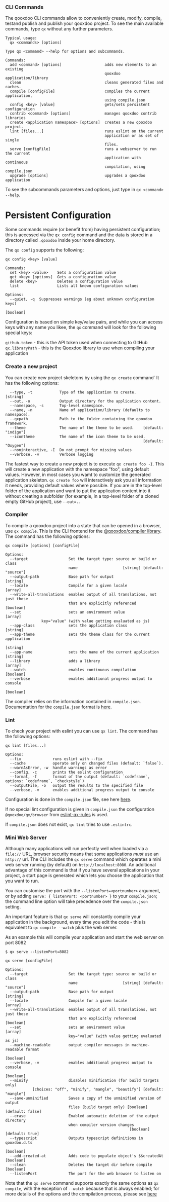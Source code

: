 ### CLI Commands

The qooxdoo CLI commands allow to conveniently create, modify, compile, testand publish
and publish your qooxdoo project. To see the main available commands, type
`qx` without any further parameters.

```
Typical usage:
  qx <commands> [options]

Type qx <command> --help for options and subcommands.

Commands:
  add <command> [options]                   adds new elements to an existing
                                            qooxdoo application/library
  clean                                     cleans generated files and caches.
  compile [configFile]                      compiles the current application,
                                            using compile.json
  config <key> [value]                      gets/sets persistent configuration
  contrib <command> [options]               manages qooxdoo contrib libraries
  create <application namespace> [options]  creates a new qooxdoo project.
  lint [files...]                           runs eslint on the current
                                            application or as set of single
                                            files.
  serve [configFile]                        runs a webserver to run the current
                                            application with continuous
                                            compilation, using compile.json
  upgrade [options]                         upgrades a qooxdoo application
````

To see the subcommands parameters and options, just type in `qx <command> --help`.

# Persistent Configuration

Some commands require (or benefit from) having persistent configuration; this is
accessed via the `qx config` command and the data is stored in a directory
called `.qooxdoo` inside your home directory.

The `qx config` supports the following:

```
qx config <key> [value]

Commands:
  set <key> <value>    Sets a configuration value
  get <key> [options]  Gets a configuration value
  delete <key>         Deletes a configuration value
  list                 Lists all known configuration values

Options:
  --quiet, -q  Suppresses warnings (eg about unknown configuration keys)
                                                                       [boolean]
```

Configuration is based on simple key/value pairs, and while you can access keys
with any name you likee, the `qx` command will look for the following special
keys:

`github.token` - this is the API token used when connecting to GitHub
`qx.libraryPath` - this is the Qooxdoo library to use when compiling your application

### Create a new project

You can create new project skeletons by using the `qx create` command` It has the following options:
```
  --type, -t            Type of the application to create.              [string]
  --out, -o             Output directory for the application content.
  --namespace, -s       Top-level namespace.
  --name, -n            Name of application/library (defaults to namespace).
  --qxpath              Path to the folder containing the qooxdoo framework.
  --theme               The name of the theme to be used.    [default: "indigo"]
  --icontheme           The name of the icon theme to be used.
                                                             [default: "Oxygen"]
  --noninteractive, -I  Do not prompt for missing values
  --verbose, -v         Verbose logging
```

The fastest way to create a new project is to execute `qx create foo -I`. This will create a new application with the namespace "foo", using default values. However, in most cases you wamt to customize the generated application skeleton. `qx create foo` will interactively ask you all information it needs, providing default values where possible. If you are in the top-level folder of the application and want to put the application content into it without creating a subfolder (for example, in a top-level folder of a cloned empty GitHub project), use `--out=.`. 


### Compiler

To compile a qooxdoo project into a state that can be opened in a browser, use 
`qx compile`. This is the CLI frontend for the [@qooxdoo/compiler library](https://github.com/qooxdoo/qooxdoo-compiler/blob/master/README.md). 
The command has the following options: 

```
qx compile [options] [configFile]

Options:
  --target                  Set the target type: source or build or class
                            name                    [string] [default: "source"]
  --output-path             Base path for output                        [string]
  --locale                  Compile for a given locale                   [array]
  --write-all-translations  enables output of all translations, not just those
                            that are explicitly referenced             [boolean]
  --set                     sets an environment value                    [array]
			    key="value" (with value getting evaluated as js)
  --app-class               sets the application class                  [string]
  --app-theme               sets the theme class for the current application
                                                                        [string]
  --app-name                sets the name of the current application    [string]
  --library                 adds a library                               [array]
  --watch                   enables continuous compilation             [boolean]
  --verbose                 enables additional progress output to console
                                                                       [boolean]
```

The compiler relies on the information contained in `compile.json`.
Documentation for the `compile.json` format is [here](../configuration/compile.md).

### Lint

To check your project with eslint you can use `qx lint`.
The command has the following options:

```
qx lint [files...]

Options:
  --fix              runs eslint with --fix
  --cache            operate only on changed files (default: `false`).
  --warnAsError, -w  handle warnings as error
  --config, -c       prints the eslint configuration
  --format, -f       format of the output (default: `codeframe`, options: `codeframe`, `checkstyle`)
  --outputFile, -o   output the results to the specified file
  --verbose, -v      enables additional progress output to console

```

Configuration is done in the `compile.json` file, see here [here](../configuration/compile.md).

If no special lint configuration is given in `compile.json` the configuration
`@qooxdoo/qx/browser` from
[eslint-qx-rules](https://github.com/qooxdoo/eslint-qx-rules/blob/master/README.md)
is used.

If `compile.json` does not exist, `qx lint` tries to use `.eslintrc`.

### Mini Web Server

Although many applications will run perfectly well when loaded via a `file://`
URL, browser security means that some applications *must* use an `http://` url. 
The CLI includes the `qx serve` command which operates a mini web server running
(by default) on `http://localhost:8080`. An additional advantage of this command
is that if you have several applications in your project, a start page is generated
which lets you choose the application that you want to run.  
  
You can customise the port with the `--listenPort=<portnumber>` argument, or by
adding `serve: { listenPort: <portnumber> }` to your `compile.json`; the command
line option will take precedence over the `compile.json` setting.

An important feature is that `qx serve` will constantly compile your application
in the background, every time you edit the code - this is equivalent to `qx
compile --watch` plus the web server.

As an example this will compile your application and start the web server on port 8082 

```
$ qx serve --listenPort=8082
```


```
qx serve [configFile]

Options:
  --target                  Set the target type: source or build or class
                            name                    [string] [default: "source"]
  --output-path             Base path for output                        [string]
  --locale                  Compile for a given locale                   [array]
  --write-all-translations  enables output of all translations, not just those
                            that are explicitly referenced             [boolean]
  --set                     sets an environment value                    [array]
                            key="value" (with value getting evaluated as js)
  --machine-readable        output compiler messages in machine-readable format
                                                                       [boolean]
  --verbose, -v             enables additional progress output to console
                                                                       [boolean]
  --minify                  disables minification (for build targets only)
            [choices: "off", "minify", "mangle", "beautify"] [default: "mangle"]
  --save-unminified         Saves a copy of the unminified version of output
                            files (build target only) [boolean] [default: false]
  --erase                   Enabled automatic deletion of the output directory
                            when compiler version changes
                                                       [boolean] [default: true]
  --typescript              Outputs typescript definitions in qooxdoo.d.ts
                                                                       [boolean]
  --add-created-at          Adds code to populate object's $$createdAt [boolean]
  --clean                   Deletes the target dir before compile      [boolean]
  --listenPort              The port for the web browser to listen on

```

Note that the `qx serve` command supports exactly the same options as `qx
compile`, with the exception of `--watch` because that is always enabled; for
more details of the options and the compilation process, please see
[here](../configuration/compile.md)

